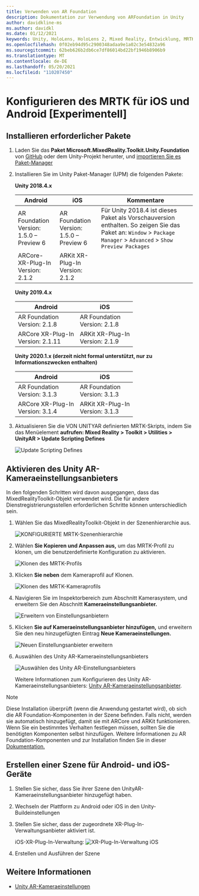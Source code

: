 ```yaml
---
title: Verwenden von AR Foundation
description: Dokumentation zur Verwendung von ARFoundation in Unity
author: davidkline-ms
ms.author: davidkl
ms.date: 01/12/2021
keywords: Unity, HoloLens, HoloLens 2, Mixed Reality, Entwicklung, MRTK, AR Core, AR Kit, iOS, IOS, Android, AR Foundation
ms.openlocfilehash: 0f02eb94d95c2900348adaa9e1a02c3e54832a96
ms.sourcegitcommit: 62beb626b2db6ce7df86014bd22bf1946b8906b9
ms.translationtype: MT
ms.contentlocale: de-DE
ms.lasthandoff: 05/20/2021
ms.locfileid: "110207450"
---
```

# <a name="how-to-configure-mrtk-for-ios-and-android-experimental"></a>Konfigurieren des MRTK für iOS und Android [Experimentell]

## <a name="install-required-packages"></a>Installieren erforderlicher Pakete

1. Laden Sie das **Paket Microsoft.MixedReality.Toolkit.Unity.Foundation** von [GitHub](https://github.com/microsoft/MixedRealityToolkit-Unity/releases/tag/v2.3.0) oder dem Unity-Projekt herunter, und [importieren Sie es Paket-Manager](../configuration/usingupm.md)

1. Installieren Sie im Unity Paket-Manager (UPM) die folgenden Pakete:

    **Unity 2018.4.x**

    | **Android** | **iOS** | Kommentare |
    | --- | --- | --- |
    | AR Foundation  <br/> Version: 1.5.0 – Preview 6 | AR Foundation  <br/> Version: 1.5.0 – Preview 6 | Für Unity 2018.4 ist dieses Paket als Vorschauversion enthalten. So zeigen Sie das Paket an: `Window` > `Package Manager` > `Advanced` > `Show Preview Packages` |
    | ARCore-XR-Plug-In <br/> Version: 2.1.2 | ARKit XR-Plug-In <br/> Version: 2.1.2 | |

    **Unity 2019.4.x**

    | **Android** | **iOS** |
    | --- | --- |
    | AR Foundation  <br/> Version: 2.1.8 |  AR Foundation  <br/> Version: 2.1.8 |
    | ARCore XR-Plug-In <br/> Version: 2.1.11 | ARKit XR-Plug-In <br/> Version: 2.1.9 |

    **Unity 2020.1.x (derzeit nicht formal unterstützt, nur zu Informationszwecken enthalten)**

    | **Android** | **iOS** |
    | --- | --- |
    | AR Foundation  <br/> Version: 3.1.3 |  AR Foundation  <br/> Version: 3.1.3 |
    | ARCore XR-Plug-In <br/> Version: 3.1.4 | ARKit XR-Plug-In <br/> Version: 3.1.3 |

1. Aktualisieren Sie die VON UNITYAR definierten MRTK-Skripts, indem Sie das Menüelement **aufrufen: Mixed Reality > Toolkit > Utilities > UnityAR > Update Scripting Defines**

    ![Update Scripting Defines](../features/images/UpdateScriptingDefineUnityAR.png)


## <a name="enabling-the-unity-ar-camera-settings-provider"></a>Aktivieren des Unity AR-Kameraeinstellungsanbieters

In den folgenden Schritten wird davon ausgegangen, dass das MixedRealityToolkit-Objekt verwendet wird. Die für andere Dienstregistrierungsstellen erforderlichen Schritte können unterschiedlich sein.

1. Wählen Sie das MixedRealityToolkit-Objekt in der Szenenhierarchie aus.

    ![KONFIGURIERTE MRTK-Szenenhierarchie](../features/images/MRTK_ConfiguredHierarchy.png)

1. Wählen **Sie Kopieren und Anpassen aus,** um das MRTK-Profil zu klonen, um die benutzerdefinierte Konfiguration zu aktivieren.

    ![Klonen des MRTK-Profils](../features/images/camera-system/CloneProfileARFoundation.png)

1. Klicken **Sie neben** dem Kameraprofil auf Klonen.

    ![Klonen des MRTK-Kameraprofils](../features/images/camera-system/CloneCameraProfileARFoundation.png)

1. Navigieren Sie im Inspektorbereich zum Abschnitt Kamerasystem, und erweitern Sie den Abschnitt **Kameraeinstellungsanbieter.**

    ![Erweitern von Einstellungsanbietern](../features/images/camera-system/ExpandProviders.png)

1. Klicken **Sie auf Kameraeinstellungsanbieter hinzufügen,** und erweitern Sie den neu hinzugefügten Eintrag **Neue Kameraeinstellungen.**

    ![Neuen Einstellungsanbieter erweitern](../features/images/camera-system/ExpandNewProvider.png)

1. Auswählen des Unity AR-Kameraeinstellungsanbieters

    ![Auswählen des Unity AR-Einstellungsanbieters](../features/images/camera-system/SelectUnityArSettings.png)

    Weitere Informationen zum Konfigurieren des Unity AR-Kameraeinstellungsanbieters: [Unity AR-Kameraeinstellungsanbieter](../features/camera-system/unity-ar-camera-settings.md).

> [!NOTE]
> Diese Installation überprüft (wenn die Anwendung gestartet wird), ob sich die AR Foundation-Komponenten in der Szene befinden. Falls nicht, werden sie automatisch hinzugefügt, damit sie mit ARCore und ARKit funktionieren.
> Wenn Sie ein bestimmtes Verhalten festlegen müssen, sollten Sie die benötigten Komponenten selbst hinzufügen.
> Weitere Informationen zu AR Foundation-Komponenten und zur Installation finden Sie in dieser [Dokumentation.](https://docs.unity3d.com/Packages/com.unity.xr.arfoundation@2.2/manual/index.html#samples)

## <a name="building-a-scene-for-android-and-ios-devices"></a>Erstellen einer Szene für Android- und iOS-Geräte

1. Stellen Sie sicher, dass Sie ihrer Szene den UnityAR-Kameraeinstellungsanbieter hinzugefügt haben.

1. Wechseln der Plattform zu Android oder iOS in den Unity-Buildeinstellungen

1. Stellen Sie sicher, dass der zugeordnete XR-Plug-In-Verwaltungsanbieter aktiviert ist.

    iOS-XR-Plug-In-Verwaltung:  ![ XR-Plug-In-Verwaltung iOS](../features/images/XRManagementiOS.png)

1. Erstellen und Ausführen der Szene

## <a name="see-also"></a>Weitere Informationen

- [Unity AR-Kameraeinstellungen](../features/camera-system/unity-ar-camera-settings.md)
